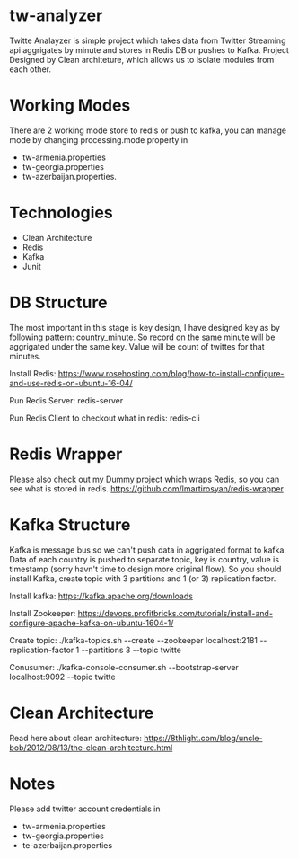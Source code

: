 # tw-analyzer

Twitte Analayzer is simple project which takes data from Twitter Streaming api aggrigates by minute and stores in Redis DB or pushes to Kafka.
Project Designed by Clean architeture, which allows us to isolate modules from each other.

# Working Modes

There are 2 working mode store to redis or push to kafka, you can manage mode  by changing processing.mode property in 
* tw-armenia.properties 
* tw-georgia.properties 
* tw-azerbaijan.properties.


# Technologies
* Clean Architecture
* Redis
* Kafka
* Junit

# DB Structure

The most important in this stage is key design, I have designed key as by following pattern: country_minute.
So record on the same minute will be aggrigated under  the same key. Value will be count of twittes for that minutes.

Install Redis: https://www.rosehosting.com/blog/how-to-install-configure-and-use-redis-on-ubuntu-16-04/

Run Redis Server:
redis-server

Run Redis Client to checkout what in redis:
redis-cli

# Redis Wrapper
Please also check out my Dummy  project which wraps Redis, so you can see what is stored in redis.
https://github.com/lmartirosyan/redis-wrapper


# Kafka Structure
Kafka is message bus so we can't push data in aggrigated format to kafka. Data of each country is pushed to separate topic, key is country, value is timestamp (sorry havn't time to design more original flow).
So you should install Kafka, create topic with 3 partitions and 1 (or 3) replication factor. 


 Install kafka: https://kafka.apache.org/downloads
 
 Install Zookeeper: https://devops.profitbricks.com/tutorials/install-and-configure-apache-kafka-on-ubuntu-1604-1/
 
 Create topic: 
./kafka-topics.sh --create --zookeeper localhost:2181 --replication-factor 1 --partitions 3 --topic twitte

Conusumer:
./kafka-console-consumer.sh --bootstrap-server localhost:9092 --topic twitte


# Clean  Architecture
Read here about clean architecture:
https://8thlight.com/blog/uncle-bob/2012/08/13/the-clean-architecture.html


# Notes
Please add twitter account credentials in 
* tw-armenia.properties
* tw-georgia.properties
* te-azerbaijan.properties
